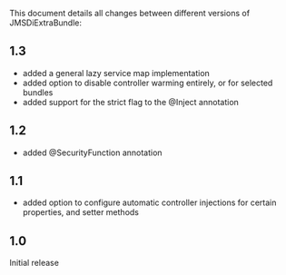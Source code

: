 This document details all changes between different versions of JMSDiExtraBundle:

1.3
---

- added a general lazy service map implementation
- added option to disable controller warming entirely, or for selected bundles
- added support for the strict flag to the @Inject annotation

1.2
---

- added @SecurityFunction annotation

1.1
---

- added option to configure automatic controller injections for certain properties,
  and setter methods

1.0
---

Initial release  
